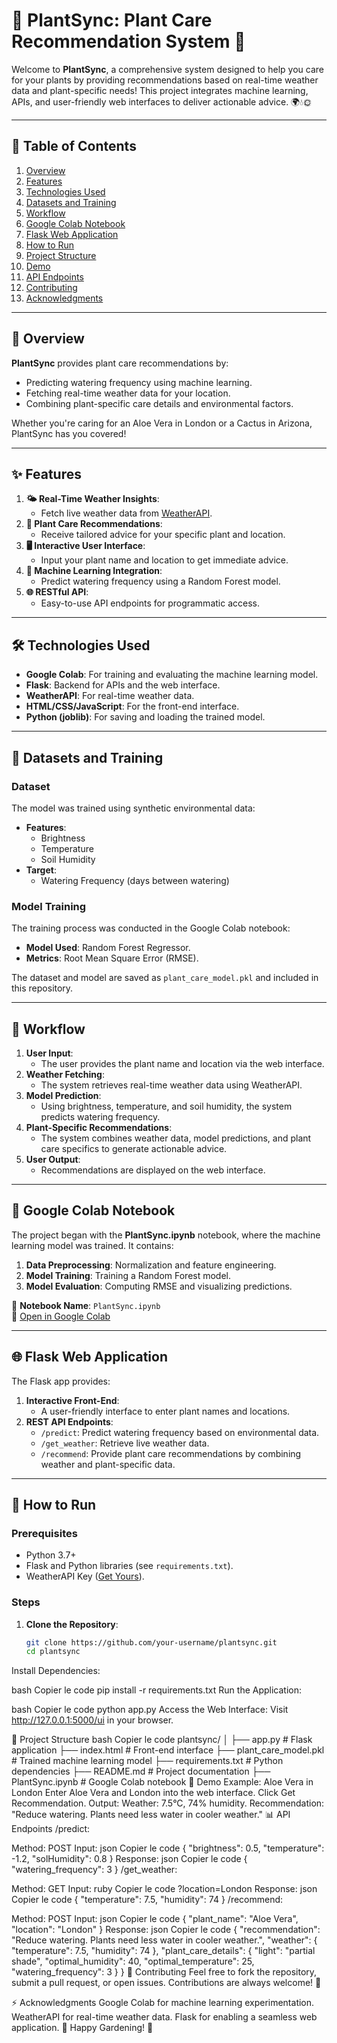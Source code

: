 # 🌱 PlantSync: Plant Care Recommendation System 🌱

Welcome to **PlantSync**, a comprehensive system designed to help you care for your plants by providing recommendations based on real-time weather data and plant-specific needs! This project integrates machine learning, APIs, and user-friendly web interfaces to deliver actionable advice. 🌍💧🌞

---

## 📖 Table of Contents
1. [Overview](#overview)
2. [Features](#features)
3. [Technologies Used](#technologies-used)
4. [Datasets and Training](#datasets-and-training)
5. [Workflow](#workflow)
6. [Google Colab Notebook](#google-colab-notebook)
7. [Flask Web Application](#flask-web-application)
8. [How to Run](#how-to-run)
9. [Project Structure](#project-structure)
10. [Demo](#demo)
11. [API Endpoints](#api-endpoints)
12. [Contributing](#contributing)
13. [Acknowledgments](#acknowledgments)

---

## 🌟 Overview

**PlantSync** provides plant care recommendations by:
- Predicting watering frequency using machine learning.
- Fetching real-time weather data for your location.
- Combining plant-specific care details and environmental factors.

Whether you're caring for an Aloe Vera in London or a Cactus in Arizona, PlantSync has you covered!

---

## ✨ Features

1. **🌤️ Real-Time Weather Insights**:
   - Fetch live weather data from [WeatherAPI](https://www.weatherapi.com/).
2. **🌱 Plant Care Recommendations**:
   - Receive tailored advice for your specific plant and location.
3. **🖥️ Interactive User Interface**:
   - Input your plant name and location to get immediate advice.
4. **🤖 Machine Learning Integration**:
   - Predict watering frequency using a Random Forest model.
5. **🌐 RESTful API**:
   - Easy-to-use API endpoints for programmatic access.

---

## 🛠️ Technologies Used

- **Google Colab**: For training and evaluating the machine learning model.
- **Flask**: Backend for APIs and the web interface.
- **WeatherAPI**: For real-time weather data.
- **HTML/CSS/JavaScript**: For the front-end interface.
- **Python (joblib)**: For saving and loading the trained model.

---

## 📂 Datasets and Training

### Dataset
The model was trained using synthetic environmental data:
- **Features**:
  - Brightness
  - Temperature
  - Soil Humidity
- **Target**:
  - Watering Frequency (days between watering)

### Model Training
The training process was conducted in the Google Colab notebook:
- **Model Used**: Random Forest Regressor.
- **Metrics**: Root Mean Square Error (RMSE).

The dataset and model are saved as `plant_care_model.pkl` and included in this repository.

---

## 🧩 Workflow

1. **User Input**:
   - The user provides the plant name and location via the web interface.
2. **Weather Fetching**:
   - The system retrieves real-time weather data using WeatherAPI.
3. **Model Prediction**:
   - Using brightness, temperature, and soil humidity, the system predicts watering frequency.
4. **Plant-Specific Recommendations**:
   - The system combines weather data, model predictions, and plant care specifics to generate actionable advice.
5. **User Output**:
   - Recommendations are displayed on the web interface.

---

## 📘 Google Colab Notebook

The project began with the **PlantSync.ipynb** notebook, where the machine learning model was trained. It contains:
1. **Data Preprocessing**: Normalization and feature engineering.
2. **Model Training**: Training a Random Forest model.
3. **Model Evaluation**: Computing RMSE and visualizing predictions.

📂 **Notebook Name**: `PlantSync.ipynb`  
📎 [Open in Google Colab](https://colab.research.google.com/github/your-username/plantsync/blob/main/PlantSync.ipynb)

---

## 🌐 Flask Web Application

The Flask app provides:
1. **Interactive Front-End**:
   - A user-friendly interface to enter plant names and locations.
2. **REST API Endpoints**:
   - `/predict`: Predict watering frequency based on environmental data.
   - `/get_weather`: Retrieve live weather data.
   - `/recommend`: Provide plant care recommendations by combining weather and plant-specific data.

---

## 🚀 How to Run

### Prerequisites
- Python 3.7+
- Flask and Python libraries (see `requirements.txt`).
- WeatherAPI Key ([Get Yours](https://www.weatherapi.com/)).

### Steps
1. **Clone the Repository**:
   ```bash
   git clone https://github.com/your-username/plantsync.git
   cd plantsync
Install Dependencies:

bash
Copier le code
pip install -r requirements.txt
Run the Application:

bash
Copier le code
python app.py
Access the Web Interface: Visit http://127.0.0.1:5000/ui in your browser.

📂 Project Structure
bash
Copier le code
plantsync/
│
├── app.py                # Flask application
├── index.html            # Front-end interface
├── plant_care_model.pkl  # Trained machine learning model
├── requirements.txt      # Python dependencies
├── README.md             # Project documentation
├── PlantSync.ipynb       # Google Colab notebook
🎥 Demo
Example: Aloe Vera in London
Enter Aloe Vera and London into the web interface.
Click Get Recommendation.
Output:
Weather: 7.5°C, 74% humidity.
Recommendation: "Reduce watering. Plants need less water in cooler weather."
📊 API Endpoints
/predict:

Method: POST
Input:
json
Copier le code
{
    "brightness": 0.5,
    "temperature": -1.2,
    "solHumidity": 0.8
}
Response:
json
Copier le code
{
    "watering_frequency": 3
}
/get_weather:

Method: GET
Input:
ruby
Copier le code
?location=London
Response:
json
Copier le code
{
    "temperature": 7.5,
    "humidity": 74
}
/recommend:

Method: POST
Input:
json
Copier le code
{
    "plant_name": "Aloe Vera",
    "location": "London"
}
Response:
json
Copier le code
{
    "recommendation": "Reduce watering. Plants need less water in cooler weather.",
    "weather": {
        "temperature": 7.5,
        "humidity": 74
    },
    "plant_care_details": {
        "light": "partial shade",
        "optimal_humidity": 40,
        "optimal_temperature": 25,
        "watering_frequency": 3
    }
}
🤝 Contributing
Feel free to fork the repository, submit a pull request, or open issues. Contributions are always welcome! 🌟

⚡ Acknowledgments
Google Colab for machine learning experimentation.
WeatherAPI for real-time weather data.
Flask for enabling a seamless web application.
🌱 Happy Gardening! 🌿

